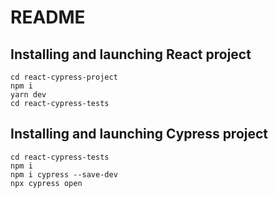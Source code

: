 # README

## Installing and launching React project
```
cd react-cypress-project
npm i
yarn dev
cd react-cypress-tests
```

## Installing and launching Cypress project
```
cd react-cypress-tests
npm i
npm i cypress --save-dev
npx cypress open
```